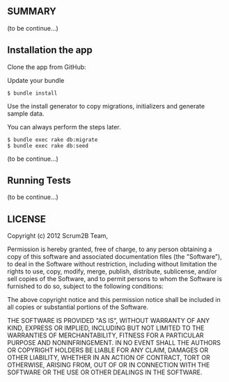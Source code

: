 
SUMMARY
-------

(to be continue...)


Installation the app
------------

Clone the app from GitHub:

Update your bundle

    $ bundle install

Use the install generator to copy migrations, initializers and generate
sample data.

You can always perform the steps later.

    $ bundle exec rake db:migrate
    $ bundle exec rake db:seed

(to be continue...)


Running Tests
-------------

(to be continue...)


LICENSE
------------

Copyright (c) 2012 Scrum2B Team,

Permission is hereby granted, free of charge, to any person obtaining
a copy of this software and associated documentation files (the
"Software"), to deal in the Software without restriction, including
without limitation the rights to use, copy, modify, merge, publish,
distribute, sublicense, and/or sell copies of the Software, and to
permit persons to whom the Software is furnished to do so, subject to
the following conditions:

The above copyright notice and this permission notice shall be
included in all copies or substantial portions of the Software.

THE SOFTWARE IS PROVIDED "AS IS", WITHOUT WARRANTY OF ANY KIND,
EXPRESS OR IMPLIED, INCLUDING BUT NOT LIMITED TO THE WARRANTIES OF
MERCHANTABILITY, FITNESS FOR A PARTICULAR PURPOSE AND
NONINFRINGEMENT. IN NO EVENT SHALL THE AUTHORS OR COPYRIGHT HOLDERS BE
LIABLE FOR ANY CLAIM, DAMAGES OR OTHER LIABILITY, WHETHER IN AN ACTION
OF CONTRACT, TORT OR OTHERWISE, ARISING FROM, OUT OF OR IN CONNECTION
WITH THE SOFTWARE OR THE USE OR OTHER DEALINGS IN THE SOFTWARE.
